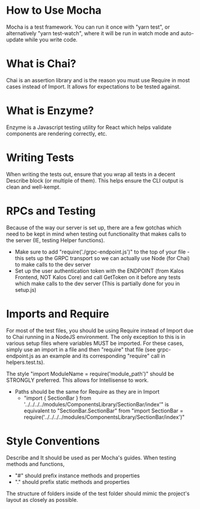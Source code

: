 # How to Use Mocha

Mocha is a test framework. You can run it once with "yarn test", or alternatively "yarn test-watch", where it will be run in watch mode and auto-update while you write code.

# What is Chai?

Chai is an assertion library and is the reason you must use Require in most cases instead of Import. It allows for expectations to be tested against.

# What is Enzyme?

Enzyme is a Javascript testing utility for React which helps validate components are rendering correctly, etc.

# Writing Tests

When writing the tests out, ensure that you wrap all tests in a decent Describe block (or multiple of them). This helps ensure the CLI output is clean and well-kempt.

# RPCs and Testing

Because of the way our server is set up, there are a few gotchas which need to be kept in mind when testing out functionality that makes calls to the server (IE, testing Helper functions).

- Make sure to add "require('./grpc-endpoint.js')" to the top of your file - this sets up the GRPC transport so we can actually use Node (for Chai) to make calls to the dev server
- Set up the user authentication token with the ENDPOINT (from Kalos Frontend, NOT Kalos Core) and call GetToken on it before any tests which make calls to the dev server (This is partially done for you in setup.js)

# Imports and Require

For most of the test files, you should be using Require instead of Import due to Chai running in a NodeJS environment. The only exception to this is in various setup files where variables MUST be imported. For these cases, simply use an import in a file and then "require" that file (see grpc-endpoint.js as an example and its corresponding "require" call in helpers.test.ts).

The style "import ModuleName = require('module_path')" should be STRONGLY preferred. This allows for Intellisense to work.

- Paths should be the same for Require as they are in Import
  - "import { SectionBar } from '../../../../modules/ComponentsLibrary/SectionBar/index'" is equivalent to "SectionBar.SectionBar" from "import SectionBar = require('../../../../modules/ComponentsLibrary/SectionBar/index')"

# Style Conventions

Describe and It should be used as per Mocha's guides. When testing methods and functions,

- "#" should prefix instance methods and properties
- "." should prefix static methods and properties

The structure of folders inside of the test folder should mimic the project's layout as closely as possible.
